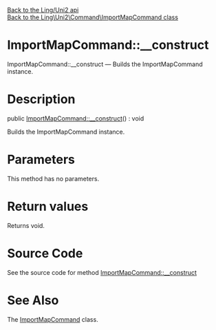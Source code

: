 [Back to the Ling/Uni2 api](https://github.com/lingtalfi/Uni2/blob/master/doc/api/Ling/Uni2.md)<br>
[Back to the Ling\Uni2\Command\ImportMapCommand class](https://github.com/lingtalfi/Uni2/blob/master/doc/api/Ling/Uni2/Command/ImportMapCommand.md)


ImportMapCommand::__construct
================



ImportMapCommand::__construct — Builds the ImportMapCommand instance.




Description
================


public [ImportMapCommand::__construct](https://github.com/lingtalfi/Uni2/blob/master/doc/api/Ling/Uni2/Command/ImportMapCommand/__construct.md)() : void




Builds the ImportMapCommand instance.




Parameters
================

This method has no parameters.


Return values
================

Returns void.








Source Code
===========
See the source code for method [ImportMapCommand::__construct](https://github.com/lingtalfi/Uni2/blob/master/Command/ImportMapCommand.php#L22-L26)


See Also
================

The [ImportMapCommand](https://github.com/lingtalfi/Uni2/blob/master/doc/api/Ling/Uni2/Command/ImportMapCommand.md) class.



